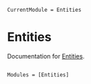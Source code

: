 ```@meta
CurrentModule = Entities
```

# Entities

Documentation for [Entities](https://github.com/serenity4/Entities.jl).

```@index
```

```@autodocs
Modules = [Entities]
```
